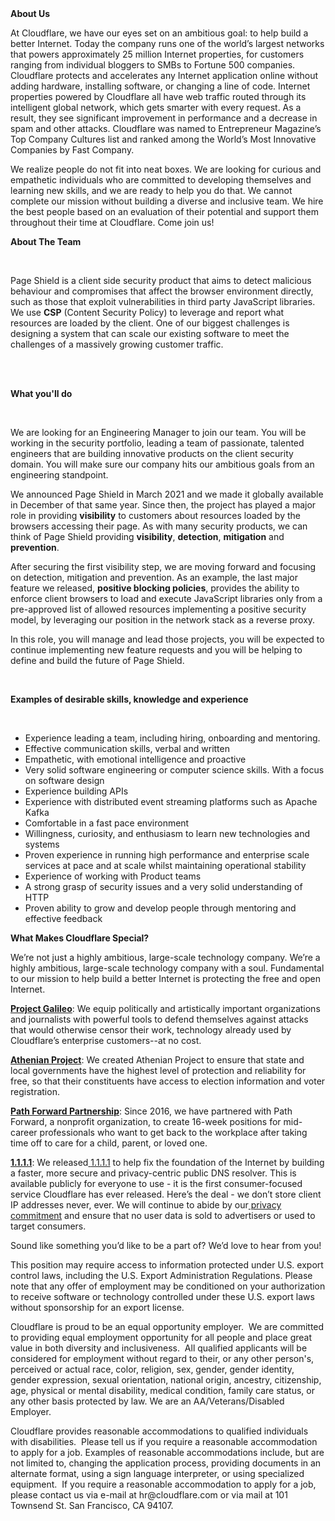 <div class="content-intro">
	<div><strong>About Us</strong></div>
	<div>
		<p><span style="font-weight: 400;">At Cloudflare, we have our eyes set on an ambitious goal: to help build a better Internet. Today the company runs one of the world’s largest networks that powers approximately 25 million Internet properties, for customers ranging from individual bloggers to SMBs to Fortune 500 companies. Cloudflare protects and accelerates any Internet application online without adding hardware, installing software, or changing a line of code. Internet properties powered by Cloudflare all have web traffic routed through its intelligent global network, which gets smarter with every request. As a result, they see significant improvement in performance and a decrease in spam and other attacks. Cloudflare was named to Entrepreneur Magazine’s Top Company Cultures list and ranked among the World’s Most Innovative Companies by Fast Company.</span><span style="font-weight: 400;">&nbsp;</span></p>
		<p><span style="font-weight: 400;">We realize people do not fit into neat boxes. We are looking for curious and empathetic individuals who are committed to developing themselves and learning new skills, and we are ready to help you do that. We cannot complete our mission without building a diverse and inclusive team. We hire the best people based on an evaluation of their potential and support them throughout their time at Cloudflare. Come join us!&nbsp;</span></p>
	</div>
</div>
<p><strong>About The Team</strong></p>
<p>&nbsp;</p>
<p><span style="font-weight: 400;">Page Shield is a client side security product that aims to detect malicious behaviour and compromises that affect the browser environment directly, such as those that exploit vulnerabilities in third party JavaScript libraries. We use </span><strong>CSP</strong><span style="font-weight: 400;"> (Content Security Policy) to leverage and report what resources are loaded by the client. One of our biggest challenges is designing a system that can scale our existing software to meet the challenges of a massively growing customer traffic.&nbsp;&nbsp;</span></p>
<p><br><br></p>
<p><strong>What you'll do</strong></p>
<p>&nbsp;</p>
<p><span style="font-weight: 400;">We are looking for an Engineering Manager to join our team. You will be working in the security portfolio, leading a team of passionate, talented engineers that are building innovative products on the client security domain. You will make sure our company hits our ambitious goals from an engineering standpoint.</span></p>
<p><span style="font-weight: 400;">We announced Page Shield in March 2021 and we made it globally available in December of that same year. Since then, the project has played a major role in providing </span><strong>visibility</strong><span style="font-weight: 400;"> to customers about resources loaded by the browsers accessing their page. As with many security products, we can think of Page Shield providing </span><strong>visibility</strong><span style="font-weight: 400;">, </span><strong>detection</strong><span style="font-weight: 400;">, </span><strong>mitigation</strong><span style="font-weight: 400;"> and </span><strong>prevention</strong><span style="font-weight: 400;">.</span></p>
<p><span style="font-weight: 400;">After securing the first visibility step, we are moving forward and focusing on detection, mitigation and prevention. As an example, the last major feature we released, </span><strong>positive blocking policies</strong><span style="font-weight: 400;">, provides the ability to enforce client browsers to load and execute JavaScript libraries only from a pre-approved list of allowed resources implementing a positive security model, by leveraging our position in the network stack as a reverse proxy.</span></p>
<p><span style="font-weight: 400;">In this role, you will manage and lead those projects, you will be expected to continue implementing new feature requests and you will be helping to define and build the future of Page Shield.</span></p>
<p>&nbsp;</p>
<p><strong>Examples of desirable skills, knowledge and experience</strong></p>
<p>&nbsp;</p>
<ul>
	<li style="font-weight: 400;"><span style="font-weight: 400;">Experience leading a team, including hiring, onboarding and mentoring.</span></li>
	<li style="font-weight: 400;"><span style="font-weight: 400;">Effective communication skills, verbal and written</span></li>
	<li style="font-weight: 400;"><span style="font-weight: 400;">Empathetic, with emotional intelligence and proactive</span></li>
	<li style="font-weight: 400;"><span style="font-weight: 400;">Very solid software engineering or computer science skills. With a focus on software design</span></li>
	<li style="font-weight: 400;"><span style="font-weight: 400;">Experience building APIs</span></li>
	<li style="font-weight: 400;"><span style="font-weight: 400;">Experience with distributed event streaming platforms such as Apache Kafka</span></li>
	<li style="font-weight: 400;"><span style="font-weight: 400;">Comfortable in a fast pace environment</span></li>
	<li style="font-weight: 400;"><span style="font-weight: 400;">Willingness, curiosity, and enthusiasm to learn new technologies and systems</span></li>
	<li style="font-weight: 400;"><span style="font-weight: 400;">Proven experience in running high performance and enterprise scale services at pace and at scale whilst maintaining operational stability</span></li>
	<li style="font-weight: 400;"><span style="font-weight: 400;">Experience of working with Product teams</span></li>
	<li style="font-weight: 400;"><span style="font-weight: 400;">A strong grasp of security issues and a very solid understanding of HTTP</span></li>
	<li style="font-weight: 400;"><span style="font-weight: 400;">Proven ability to grow and develop people through mentoring and effective feedback</span></li>
</ul>
<div class="content-conclusion">
	<p><strong>What Makes Cloudflare Special?</strong></p>
	<p><span style="font-weight: 400;">We’re not just a highly ambitious, large-scale technology company. We’re a highly ambitious, large-scale technology company with a soul. Fundamental to our mission to help build a better Internet is protecting the free and open Internet.</span></p>
	<p><a href="https://blog.cloudflare.com/protecting-free-expression-online/"><strong>Project Galileo</strong></a><span style="font-weight: 400;">: We equip politically and artistically important organizations and journalists with powerful tools to defend themselves against attacks that would otherwise censor their work, technology already used by Cloudflare’s enterprise customers--at no cost.</span></p>
	<p><strong><a href="https://www.cloudflare.com/athenian/">Athenian Project</a></strong><span style="font-weight: 400;">: We created Athenian Project to ensure that state and local governments have the highest level of protection and reliability for free, so that their constituents have access to election information and voter registration.</span></p>
	<p><a href="https://blog.cloudflare.com/tag/path-forward/"><strong>Path Forward Partnership</strong></a><span style="font-weight: 400;">: Since 2016, we have partnered with Path Forward, a nonprofit organization, to create 16-week positions for mid-career professionals who want to get back to the workplace after taking time off to care for a child, parent, or loved one.</span></p>
	<p><a href="https://1.1.1.1/"><strong>1.1.1.1</strong></a><span style="font-weight: 400;">: We released</span><a href="https://1.1.1.1/"> <span style="font-weight: 400;">1.1.1.1</span></a><span style="font-weight: 400;"> to help fix the foundation of the Internet by building a faster, more secure and privacy-centric public DNS resolver. This is available publicly for everyone to use - it is the first consumer-focused service Cloudflare has ever released. Here’s the deal - we don’t store client IP addresses never, ever. We will continue to abide by our</span><a href="https://developers.cloudflare.com/1.1.1.1/privacy/public-dns-resolver"> privacy commitment</a><span style="font-weight: 400;"> and ensure that no user data is sold to advertisers or used to target consumers.</span></p>
	<p><span style="font-weight: 400;">Sound like something you’d like to be a part of? We’d love to hear from you!</span></p>
	<p><span style="font-weight: 400;">This position may require access to information protected under U.S. export control laws, including the U.S. Export Administration Regulations. Please note that any offer of employment may be conditioned on your authorization to receive software or technology controlled under these U.S. export laws without sponsorship for an export license.</span></p>
	<p><span style="font-weight: 400;">Cloudflare is proud to be an equal opportunity employer. &nbsp;We are committed to providing equal employment opportunity for all people and place great value in both diversity and inclusiveness. &nbsp;All qualified applicants will be considered for employment without regard to their, or any other person's, perceived or actual</span> <span style="font-weight: 400;">race, color, religion, sex, gender, gender identity, gender expression, sexual orientation, national origin, ancestry, citizenship, age, physical or mental disability, medical condition, family care status, or any other basis protected by law. </span><span style="font-weight: 400;">We are an AA/Veterans/Disabled Employer.</span></p>
	<p><span style="font-weight: 400;">Cloudflare provides reasonable accommodations to qualified individuals with disabilities. &nbsp;Please tell us if you require a reasonable accommodation to apply for a job. Examples of reasonable accommodations include, but are not limited to, changing the application process, providing documents in an alternate format, using a sign language interpreter, or using specialized equipment. &nbsp;If you require a reasonable accommodation to apply for a job, please contact us via e-mail at </span><span style="font-weight: 400;">hr@cloudflare.com</span><span style="font-weight: 400;"> or via mail at 101 Townsend St. San Francisco, CA 94107.</span></p>
</div>